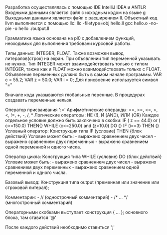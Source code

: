 Разработка осуществлялась с помощью IDE IntelliJ IDEA и ANTLR
Входными данными является файл с исходным кодом на языке g
Выходными данными является файл с расширением ll.
Объектный код llvm выполняется с помощью llc:
llc -filetype=obj hello.ll
gcc hello.o -no-pie -o hello
./output.ll

Грамматика языка основана на pl0 с добавлением функций, неоходимых для выполнения требовани курсовой работы.



Типы данных: INTEGER, FLOAT. Также возможен вывод литералов(строк) на экран.
При объявлении тип переменной указывать не нужно. Тип INTEGER может взаимодействовать только с типом INTEGER, также как и FLOAT можно взаимодействовать только с FLOAT.
Объявление переменных должно быть в самом начале программы.
VAR c = 55.2;
VAR z = 50.0;
VAR i = 0;
Для присвоение используется символ "="

Вначале кода указываются глобальные перенные.
В процедурах создавать переменные нельзя.

Оператор присваивания ':='
Арифметические операнды: ==, >=, <=, >, <, !=,  +, -, /, *
Логические операторы: НЕ (!), И (AND), ИЛИ (OR)
  Каждое отдельное условие должно быть заключено в скобки:  IF ( z == 44.0) or ( c>=150.0) THEN{}
                                                           WHILE (c<=250.0) and (z>10.0) DO {}
                                                             IF (i==3) THEN {}
Условный оператор:
  Конструкция типа   IF (условие) THEN {блок действий}
  Условие может быть: - выражено сравнением двух чисел
                      - выражено сравнением двух переменных
                      - выражено сравнением одной переменной и одного числа.
               

Оператор цикла:
  Конструкция типа  WHILE (условие) DO {блок действий}
  Условие может быть: - выражено сравнением двух чисел
                      - выражено сравнением двух переменных
                      - выражено сравнением одной переменной и одного числа.
  

Базовый вывод:
  Конструкция типа output (пременная или значение или строковой литерал);


Комментарии:
    - // (однострочный комментарий)
    - /* ... */ (многострочный комментарий)

Операторными скобками выступает конструкция { ... };
  основного блока, там ставится '@'

После каждого действий необходимо ставиться ';'
